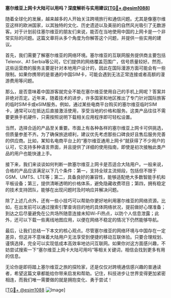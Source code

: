 **塞尔维亚上网卡大陆可以用吗？深度解析与实用建议[[TG💪+ @esim1088](https://t.me/s/esim1088)]**

随着全球化的发展，越来越多的人开始关注跨境旅行和通信问题。尤其是像塞尔维亚这样的欧洲国家，以其独特的文化、历史遗迹以及美丽的自然风光吸引了无数游客。对于计划前往塞尔维亚的朋友们来说，能否在当地使用中国的上网卡是一个非常实际的问题。这篇文章将从多个角度为你解答这个问题，并提供一些实用的建议。

首先，我们需要了解塞尔维亚的网络环境。塞尔维亚的互联网服务提供商主要包括Telenor、A1 Serbia等公司，它们提供的网络覆盖范围广，信号质量较好。然而，这些运营商的服务主要是针对本地用户设计的，因此在国际漫游方面可能会有一些限制。如果你携带的是普通的中国SIM卡，可能会遇到无法正常连接或者高额的漫游费用等问题。

那么，是否意味着中国游客就完全不能在塞尔维亚使用自己的手机上网呢？答案并非绝对否定。近年来，随着技术的进步，许多国家和地区推出了专门针对国际旅客的临时SIM卡或eSIM服务。例如，通过某些电商平台购买的塞尔维亚临时SIM卡，通常可以在抵达后直接激活使用，享受当地的价格和服务。这类产品往往不需要更换手机硬件，只需按照说明下载相关应用程序即可轻松设置。

当然，选择合适的产品至关重要。市面上有各种各样的塞尔维亚上网卡可供挑选，但质量参差不齐。为了确保旅途顺利，建议优先考虑那些口碑良好且售后服务完善的供应商。比如，某知名电商平台上的“塞尔维亚通用上网卡”就获得了不少用户的认可，它支持多种语言界面，并且提供了详细的使用指南，即使是初次接触此类产品的用户也能快速上手。

接下来，我们来谈谈如何判断一款塞尔维亚上网卡是否适合大陆用户。一般来说，合格的产品应该满足以下几个条件：第一，支持全球主流频段，包括但不限于GSM、UMTS、LTE等；第二，具备良好的兼容性，能够适配绝大多数智能手机和平板设备；第三，提供清晰透明的价格体系，避免隐藏收费项目；第四，拥有稳定的技术支持团队，能够在出现问题时及时响应并解决问题。

除了上述几点外，还有一些小技巧可以帮助你更好地利用塞尔维亚的网络资源。比如，在出发前可以通过搜索引擎查询目的地的具体网络状况，提前做好心理准备；到达之后尽量避免在公共场所随意连接未知Wi-Fi热点，以防个人信息泄露；此外，还可以下载一些离线地图应用，以便在网络不稳定的情况下仍然能够导航。

最后，让我们总结一下本文的核心观点。尽管塞尔维亚的网络环境与中国存在一定差异，但这并不意味着大陆用户无法享受到便捷的移动互联体验。只要合理规划、谨慎选择，完全可以实现低成本高效率地访问互联网。如果你对这方面感兴趣，不妨尝试搜索一下“塞尔维亚上网卡大陆可用吗”等相关关键词，相信会找到更多有用的信息。

无论你是即将踏上塞尔维亚之旅的探险家，还是仅仅对跨境通信感兴趣的普通读者，希望这篇文章都能给你带来启发和帮助。记住，科技进步让世界变得更加紧密相连，而我们唯一需要做的就是拥抱变化、勇于尝试！

[[TG💪+ @esim1088](https://t.me/s/esim1088) ![Image](https://i.postimg.cc/4NQfJmqS/Snipaste-2025-05-13-00-14-12.png)]